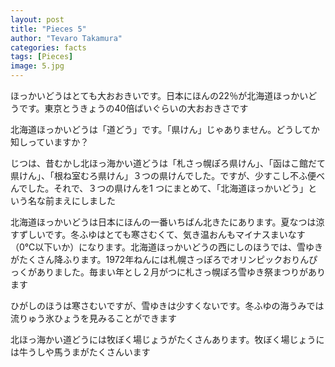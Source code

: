 ```yaml
---
layout: post
title: "Pieces 5"
author: "Tevaro Takamura"
categories: facts
tags: [Pieces]
image: 5.jpg
---
```


ほっかいどうはとても大おおきいです。日本にほんの22％が北海道ほっかいどうです。東京とうきょうの40倍ばいぐらいの大おおきさです

北海道ほっかいどうは「道どう」です。「県けん」じゃありません。どうしてか知しっていますか？

じつは、昔むかし北ほっ海かい道どうは「札さっ幌ぽろ県けん」、「函はこ館だて県けん」、「根ね室むろ県けん」３つの県けんでした。ですが、少すこし不ふ便べんでした。それで、３つの県けんを1 つにまとめて、「北海道ほっかいどう」という名な前まえにしました

北海道ほっかいどうは日本にほんの一番いちばん北きたにあります。夏なつは涼すずしいです。冬ふゆはとても寒さむくて、気き温おんもマイナスまいなす（0℃以下いか）になります。北海道ほっかいどうの西にしのほうでは、雪ゆきがたくさん降ふります。1972年ねんには札幌さっぽろでオリンピックおりんぴっくがありました。毎まい年とし２月がつに札さっ幌ぽろ雪ゆき祭まつりがあります

ひがしのほうは寒さむいですが、雪ゆきは少すくないです。冬ふゆの海うみでは流りゅう氷ひょうを見みることができます

北ほっ海かい道どうには牧ぼく場じょうがたくさんあります。牧ぼく場じょうには牛うしや馬うまがたくさんいます
